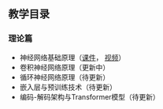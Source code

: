 ## 教学目录

### 理论篇

- 神经网络基础原理（[课件](https://github.com/wttu/dlbeginners/blob/main/slides/neural_networks_basics.pdf)，
[视频](https://www.bilibili.com/video/BV1CY411A7fp)）
- 卷积神经网络原理（更新中）
- 循环神经网络原理（待更新）
- 嵌入层与预训练技术（待更新）
- 编码-解码架构与Transformer模型（待更新）

